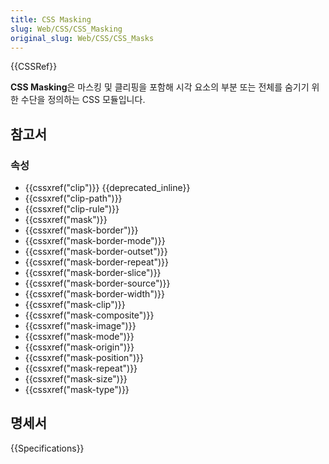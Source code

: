 ```yaml
---
title: CSS Masking
slug: Web/CSS/CSS_Masking
original_slug: Web/CSS/CSS_Masks
---
```

{{CSSRef}}

**CSS Masking**은 마스킹 및 클리핑을 포함해 시각 요소의 부분 또는 전체를 숨기기 위한 수단을 정의하는 CSS 모듈입니다.

## 참고서

### 속성

- {{cssxref("clip")}} {{deprecated_inline}}
- {{cssxref("clip-path")}}
- {{cssxref("clip-rule")}}
- {{cssxref("mask")}}
- {{cssxref("mask-border")}}
- {{cssxref("mask-border-mode")}}
- {{cssxref("mask-border-outset")}}
- {{cssxref("mask-border-repeat")}}
- {{cssxref("mask-border-slice")}}
- {{cssxref("mask-border-source")}}
- {{cssxref("mask-border-width")}}
- {{cssxref("mask-clip")}}
- {{cssxref("mask-composite")}}
- {{cssxref("mask-image")}}
- {{cssxref("mask-mode")}}
- {{cssxref("mask-origin")}}
- {{cssxref("mask-position")}}
- {{cssxref("mask-repeat")}}
- {{cssxref("mask-size")}}
- {{cssxref("mask-type")}}

## 명세서

{{Specifications}}
